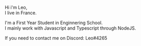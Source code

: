 Hi i'm Leo,    
I live in France.  

I'm a First Year Student in Enginnering School.  
I mainly work with Javascript and Typescript through NodeJS.

If you need to contact me on Discord: Leo#4265
